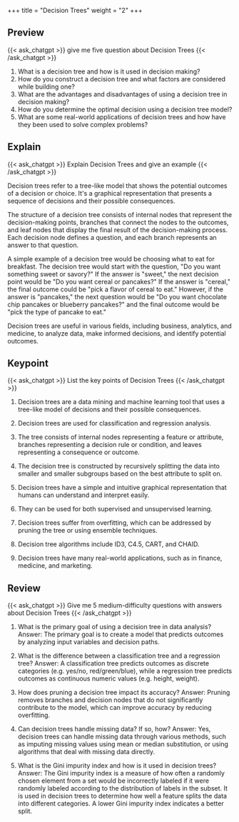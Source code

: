 +++
title = "Decision Trees"
weight = "2"
+++
## Preview
{{< ask_chatgpt >}}
give me five question about Decision Trees
{{< /ask_chatgpt >}}

1. What is a decision tree and how is it used in decision making?
2. How do you construct a decision tree and what factors are considered while building one?
3. What are the advantages and disadvantages of using a decision tree in decision making?
4. How do you determine the optimal decision using a decision tree model?
5. What are some real-world applications of decision trees and how have they been used to solve complex problems?   

## Explain
{{< ask_chatgpt >}}
Explain Decision Trees and give an example
{{< /ask_chatgpt >}}

Decision trees refer to a tree-like model that shows the potential outcomes of a decision or choice. It's a graphical representation that presents a sequence of decisions and their possible consequences.

The structure of a decision tree consists of internal nodes that represent the decision-making points, branches that connect the nodes to the outcomes, and leaf nodes that display the final result of the decision-making process. Each decision node defines a question, and each branch represents an answer to that question.

A simple example of a decision tree would be choosing what to eat for breakfast. The decision tree would start with the question, "Do you want something sweet or savory?" If the answer is "sweet," the next decision point would be "Do you want cereal or pancakes?" If the answer is "cereal," the final outcome could be "pick a flavor of cereal to eat." However, if the answer is "pancakes," the next question would be "Do you want chocolate chip pancakes or blueberry pancakes?" and the final outcome would be "pick the type of pancake to eat." 

Decision trees are useful in various fields, including business, analytics, and medicine, to analyze data, make informed decisions, and identify potential outcomes.   

## Keypoint
{{< ask_chatgpt >}}
List the key points of Decision Trees
{{< /ask_chatgpt >}}

1. Decision trees are a data mining and machine learning tool that uses a tree-like model of decisions and their possible consequences.

2. Decision trees are used for classification and regression analysis.

3. The tree consists of internal nodes representing a feature or attribute, branches representing a decision rule or condition, and leaves representing a consequence or outcome.

4. The decision tree is constructed by recursively splitting the data into smaller and smaller subgroups based on the best attribute to split on.

5. Decision trees have a simple and intuitive graphical representation that humans can understand and interpret easily.

6. They can be used for both supervised and unsupervised learning.

7. Decision trees suffer from overfitting, which can be addressed by pruning the tree or using ensemble techniques.

8. Decision tree algorithms include ID3, C4.5, CART, and CHAID.

9. Decision trees have many real-world applications, such as in finance, medicine, and marketing.   

## Review
{{< ask_chatgpt >}}
Give me 5 medium-difficulty questions with answers about Decision Trees
{{< /ask_chatgpt >}}

1) What is the primary goal of using a decision tree in data analysis?
Answer: The primary goal is to create a model that predicts outcomes by analyzing input variables and decision paths.

2) What is the difference between a classification tree and a regression tree?
Answer: A classification tree predicts outcomes as discrete categories (e.g. yes/no, red/green/blue), while a regression tree predicts outcomes as continuous numeric values (e.g. height, weight).

3) How does pruning a decision tree impact its accuracy?
Answer: Pruning removes branches and decision nodes that do not significantly contribute to the model, which can improve accuracy by reducing overfitting.

4) Can decision trees handle missing data? If so, how?
Answer: Yes, decision trees can handle missing data through various methods, such as imputing missing values using mean or median substitution, or using algorithms that deal with missing data directly.

5) What is the Gini impurity index and how is it used in decision trees?
Answer: The Gini impurity index is a measure of how often a randomly chosen element from a set would be incorrectly labeled if it were randomly labeled according to the distribution of labels in the subset. It is used in decision trees to determine how well a feature splits the data into different categories. A lower Gini impurity index indicates a better split.   

